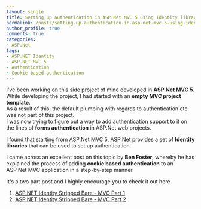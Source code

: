 ```yaml
---
layout: single
title: Setting up authentication in ASP.Net MVC 5 using Identity libraries
permalink: /posts/setting-up-authentication-in-asp-net-mvc-5-using-identity-libraries/
author_profile: true
comments: true
categories:
- ASP.Net
tags:
- ASP.NET Identity
- ASP.NET MVC 5
- Authentication
- Cookie based authentication
---
```


I've been working on this side project of mine developed in **ASP.Net MVC 5**.  
While developing the project, I had started with an **empty MVC project template**.  
As a result of this, the default plumbing with regards to authentication etc was not part of this project.  
I was now trying to figure out a way to add authentication support to it on the lines of **forms authentication** in ASP.Net web projects.   

I found that starting from ASP.Net MVC 5, ASP.Net provides a set of **Identity libraries** that can be used to set up authentication.
  
I came across an excellent post on this topic by **Ben Foster**, whereby he has explained the process of adding **cookie based authentication** to an ASP.Net MVC application in a step-by-step manner.  

It's a two part post and I highly encourage you to check it out here  

1. [ASP.NET Identity Stripped Bare - MVC Part 1][1]  
2. [ASP.NET Identity Stripped Bare - MVC Part 2][2]  


[1]: http://benfoster.io/blog/aspnet-identity-stripped-bare-mvc-part-1
[2]: http://benfoster.io/blog/aspnet-identity-stripped-bare-mvc-part-2